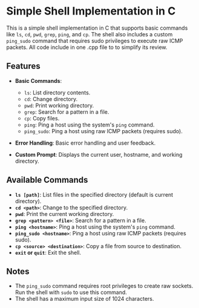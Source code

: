 # Simple Shell Implementation in C

This is a simple shell implementation in C that supports basic commands like `ls`, `cd`, `pwd`, `grep`, `ping`, and `cp`. The shell also includes a custom `ping_sudo` command that requires sudo privileges to execute raw ICMP packets.
All code include in one .cpp file to to simplify its review.

## Features

- **Basic Commands**:
  - `ls`: List directory contents.
  - `cd`: Change directory.
  - `pwd`: Print working directory.
  - `grep`: Search for a pattern in a file.
  - `cp`: Copy files.
  - `ping`: Ping a host using the system's `ping` command.
  - `ping_sudo`: Ping a host using raw ICMP packets (requires sudo).

- **Error Handling**: Basic error handling and user feedback.
- **Custom Prompt**: Displays the current user, hostname, and working directory.

## Available Commands

- **`ls [path]`**: List files in the specified directory (default is current directory).
- **`cd <path>`**: Change to the specified directory.
- **`pwd`**: Print the current working directory.
- **`grep <pattern> <file>`**: Search for a pattern in a file.
- **`ping <hostname>`**: Ping a host using the system's `ping` command.
- **`ping_sudo <hostname>`**: Ping a host using raw ICMP packets (requires sudo).
- **`cp <source> <destination>`**: Copy a file from source to destination.
- **`exit` or `quit`**: Exit the shell.

## Notes

- The `ping_sudo` command requires root privileges to create raw sockets. Run the shell with `sudo` to use this command.
- The shell has a maximum input size of 1024 characters.